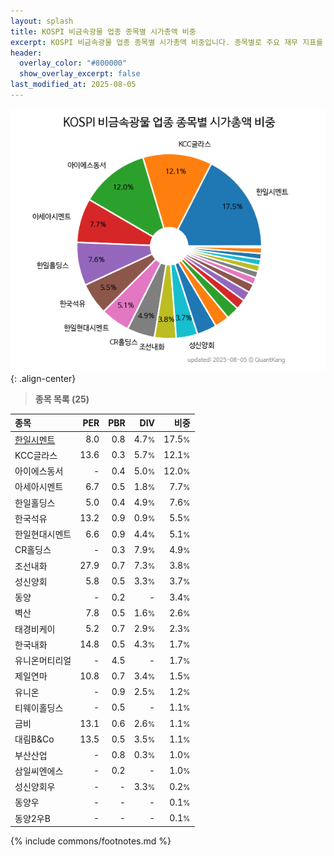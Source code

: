 ```yaml
---
layout: splash
title: KOSPI 비금속광물 업종 종목별 시가총액 비중
excerpt: KOSPI 비금속광물 업종 종목별 시가총액 비중입니다. 종목별로 주요 재무 지표를 함께 표시합니다.
header:
  overlay_color: "#800000"
  show_overlay_excerpt: false
last_modified_at: 2025-08-05
---
```



![KOSPI 비금속광물 업종 종목별 시가총액 비중](/stats/sector/images/kospi_업종_비금속광물_종목.png){: .align-center}


> **종목 목록 (25)**<a id="list"></a>

| **종목** | **PER** | **PBR** | **DIV** | **비중** |
| :------- | ------: | ------: | ------: | -------: |
| [한일시멘트](/300720/) | 8.0 | 0.8 | 4.7<small>%</small> | 17.5<small>%</small> |
| KCC글라스 | 13.6 | 0.3 | 5.7<small>%</small> | 12.1<small>%</small> |
| 아이에스동서 | - | 0.4 | 5.0<small>%</small> | 12.0<small>%</small> |
| 아세아시멘트 | 6.7 | 0.5 | 1.8<small>%</small> | 7.7<small>%</small> |
| 한일홀딩스 | 5.0 | 0.4 | 4.9<small>%</small> | 7.6<small>%</small> |
| 한국석유 | 13.2 | 0.9 | 0.9<small>%</small> | 5.5<small>%</small> |
| 한일현대시멘트 | 6.6 | 0.9 | 4.4<small>%</small> | 5.1<small>%</small> |
| CR홀딩스 | - | 0.3 | 7.9<small>%</small> | 4.9<small>%</small> |
| 조선내화 | 27.9 | 0.7 | 7.3<small>%</small> | 3.8<small>%</small> |
| 성신양회 | 5.8 | 0.5 | 3.3<small>%</small> | 3.7<small>%</small> |
| 동양 | - | 0.2 | - | 3.4<small>%</small> |
| 벽산 | 7.8 | 0.5 | 1.6<small>%</small> | 2.6<small>%</small> |
| 태경비케이 | 5.2 | 0.7 | 2.9<small>%</small> | 2.3<small>%</small> |
| 한국내화 | 14.8 | 0.5 | 4.3<small>%</small> | 1.7<small>%</small> |
| 유니온머티리얼 | - | 4.5 | - | 1.7<small>%</small> |
| 제일연마 | 10.8 | 0.7 | 3.4<small>%</small> | 1.5<small>%</small> |
| 유니온 | - | 0.9 | 2.5<small>%</small> | 1.2<small>%</small> |
| 티웨이홀딩스 | - | 0.5 | - | 1.1<small>%</small> |
| 금비 | 13.1 | 0.6 | 2.6<small>%</small> | 1.1<small>%</small> |
| 대림B&Co | 13.5 | 0.5 | 3.5<small>%</small> | 1.1<small>%</small> |
| 부산산업 | - | 0.8 | 0.3<small>%</small> | 1.0<small>%</small> |
| 삼일씨엔에스 | - | 0.2 | - | 1.0<small>%</small> |
| 성신양회우 | - | - | 3.3<small>%</small> | 0.2<small>%</small> |
| 동양우 | - | - | - | 0.1<small>%</small> |
| 동양2우B | - | - | - | 0.1<small>%</small> |

{% include commons/footnotes.md %}